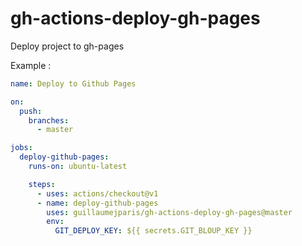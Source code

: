 # gh-actions-deploy-gh-pages

Deploy project to gh-pages

Example :

```yaml
name: Deploy to Github Pages

on:
  push:
    branches:
      - master

jobs:
  deploy-github-pages:
    runs-on: ubuntu-latest

    steps:
      - uses: actions/checkout@v1
      - name: deploy-github-pages
        uses: guillaumejparis/gh-actions-deploy-gh-pages@master
        env:
          GIT_DEPLOY_KEY: ${{ secrets.GIT_BLOUP_KEY }}
```
